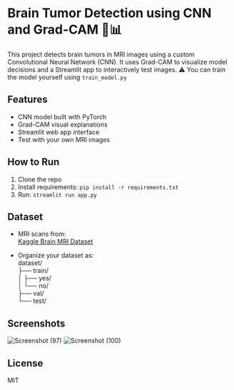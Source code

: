 # Brain Tumor Detection using CNN and Grad-CAM 🧠📊

This project detects brain tumors in MRI images using a custom Convolutional Neural Network (CNN). It uses Grad-CAM to visualize model decisions and a Streamlit app to interactively test images.
⚠️ You can train the model yourself using `train_model.py`


## Features
- CNN model built with PyTorch
- Grad-CAM visual explanations
- Streamlit web app interface
- Test with your own MRI images

## How to Run
1. Clone the repo
2. Install requirements: `pip install -r requirements.txt`
3. Run: `streamlit run app.py`

## Dataset
- MRI scans from:\
 [Kaggle Brain MRI Dataset](https://www.kaggle.com/datasets/navoneel/brain-mri-images-for-brain-tumor-detection)
 
- Organize your dataset as:\
dataset/\
├── train/\
│   ├── yes/\
│   └── no/\
├── val/\
└── test/

## Screenshots
![Screenshot (97)](https://github.com/user-attachments/assets/7864c969-7368-4eef-bdef-52a0a09b50d5)
![Screenshot (100)](https://github.com/user-attachments/assets/511490d3-514e-43d1-8bf6-e77abb78cd60)

## License
MIT
